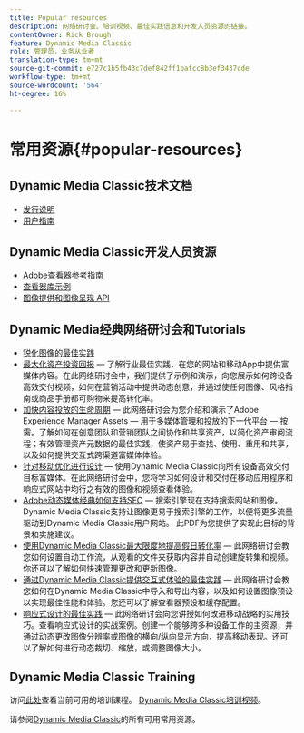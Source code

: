 ```yaml
---
title: Popular resources
description: 网络研讨会、培训视频、最佳实践信息和开发人员资源的链接。
contentOwner: Rick Brough
feature: Dynamic Media Classic
role: 管理员，业务从业者
translation-type: tm+mt
source-git-commit: e727c1b5fb43c7def842ff1bafcc8b3ef3437cde
workflow-type: tm+mt
source-wordcount: '564'
ht-degree: 16%

---
```



# 常用资源{#popular-resources}

## Dynamic Media Classic技术文档

* [发行说明](https://experienceleague.adobe.com/docs/dynamic-media-developer-resources/release-notes/s7rn2017.html)
* [用户指南](introduction.md)

## Dynamic Media Classic开发人员资源

* [Adobe查看器参考指南](https://experienceleague.adobe.com/docs/dynamic-media-developer-resources/library/home.html)
* [查看器库示例](https://landing.adobe.com/zh-Hans/na/dynamic-media/ctir-2755/live-demos.html)
* [图像提供和图像呈现 API](https://experienceleague.adobe.com/docs/dynamic-media-developer-resources/image-serving-api/home.html)

## Dynamic Media经典网络研讨会和Tutorials

* [锐化图像的最佳实践](/help/assets/s7_sharpening_images.pdf)
* [最大化资产投资回报](https://adobecustomersuccess.adobeconnect.com/p5ar3hfrrec/?launcher=false&amp;fcsContent=true&amp;pbMode=normal&amp;proto=true)  — 了解行业最佳实践，在您的网站和移动App中提供富媒体内容。在此网络研讨会中，我们提供了示例和演示，向您展示如何跨设备高效交付视频，如何在营销活动中提供动态创意，并通过使任何图像、风格指南或商品手册都可购物来提高转化率。
* [加快内容投放的生命周期](https://adobecustomersuccess.adobeconnect.com/p88ducm9pqv/)  — 此网络研讨会为您介绍和演示了Adobe Experience Manager Assets — 用于多媒体管理和投放的下一代平台 — 按需。了解如何在创意团队和营销团队之间协作和共享资产，以简化资产审阅流程；有效管理资产元数据的最佳实践，使资产易于查找、使用、重用和共享，以及如何提供交互式跨渠道富媒体体验。
* [针对移动优化进行设计](https://adobecustomersuccess.adobeconnect.com/p6oqd3wydif/?launcher=false&amp;fcsContent=true&amp;pbMode=normal&amp;proto=true)  — 使用Dynamic Media Classic向所有设备高效交付目标富媒体。在此网络研讨会中，您将学习如何设计和交付在移动应用程序和响应式网站中均行之有效的图像和视频查看体验。
* [Adobe动态媒体经典如何支持SEO](/help/assets/s7_seo.pdf)  — 搜索引擎现在支持搜索网站和图像。Dynamic Media Classic支持让图像更易于搜索引擎的工作，以便将更多流量驱动到Dynamic Media Classic用户网站。 此PDF为您提供了实现此目标的背景和实施建议。
* [使用Dynamic Media Classic最大限度地提高假日转化率](https://adobecustomersuccess.adobeconnect.com/p32n1yr85c9/?proto=true)  — 此网络研讨会教您如何设置自动工作流，从观看的文件夹获取内容并自动创建旋转集和视频。你还可以了解如何快速管理更改和更新图像。
* [通过Dynamic Media Classic提供交互式体验的最佳实践](https://seminars.adobeconnect.com/p7wb8ej3u6d/)  — 此网络研讨会教您如何在Dynamic Media Classic中导入和导出内容，以及如何设置图像预设以实现最佳性能和体验。您还可以了解查看器预设和缓存配置。
* [响应式设计的最佳实践](https://offers.adobe.com/en/na/marketing/landings/_40458_responsive_design_live_on_demand_webinar.html)  — 此网络研讨会向您讲授如何改进移动战略的实用技巧。查看响应式设计的实战案例。创建一个能够跨多种设备工作的主资源，并通过动态更改图像分辨率或图像的横向/纵向显示方向，提高移动表现。还可以了解如何进行动态裁切、缩放，或调整图像大小。

## Dynamic Media Classic Training

访问[此处](https://training.adobe.com/training/courses.html#product=adobe-scene7)查看当前可用的培训课程。
[Dynamic Media Classic培训视频](https://experienceleague.adobe.com/docs/dynamic-media-classic/using/intro/training-videos.html#intro)。

请参阅[Dynamic Media Classic](home.md)的所有可用常用资源。